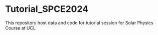 # Tutorial_SPCE2024
This repository host data and code for tutorial session for Solar Physics Course at UCL
